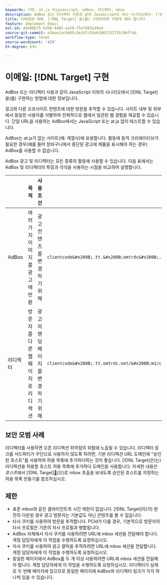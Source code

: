 ```yaml
---
keywords: 구현, at.js 비javascript, adbox, 리디렉터, mbox
description: AdBox 또는 리디렉터 사용과 같이 JavaScript이 아닌 시나리오에서  [!DNL Adobe Target] 을(를) 구현하는 방법에 대해 알아봅니다.
title: 이메일에 대해  [!DNL Target] 을(를) 구현하려면 어떻게 해야 합니까?
feature: Implement Email
exl-id: dda00b75-5d58-4405-ae58-75e7883a30ed
source-git-commit: e5bae1ac9485c3e1d7c55e6386f332755196ffab
workflow-type: tm+mt
source-wordcount: '429'
ht-degree: 63%

---
```


# 이메일: [!DNL Target] 구현

AdBox 또는 리디렉터 사용과 같이 JavaScript 이외의 시나리오에서 [!DNL Target]을(를) 구현하는 방법에 대한 정보입니다.

광고와 다른 오프사이트 컨텐츠에 대한 방문을 추적할 수 있습니다. 사이트 내부 및 외부에서 동일한 사용자를 식별하며 전체적으로 웹에서 일관된 웹 경험을 제공할 수 있습니다. 단일 URL을 사용하는 AdBox에서는 JavaScript 또는 at.js 없이 테스트할 수 있습니다.

AdBox는 at.js가 없는 사이트(예: 계열사)에 유용합니다. 활동에 동적 크리에이티브가 필요한 경우(예를 들어 장바구니에서 중단된 광고에 제품을 표시해야 하는 경우) AdBox를 사용할 수 없습니다.

AdBox 광고 및 리디렉터는 모든 종류의 활동에 사용할 수 있습니다. 다음 표에서는 AdBox 및 리디렉터의 특징과 각각을 사용하는 시점을 비교하여 설명합니다.

| | 목적 | 사용 조건 | URL 구조 | 오퍼 유형 | 오퍼 컨텐츠 |
|--- |--- |--- |--- |--- |--- |
| AdBox | 여러 가지 이미지를 광고에 반환 | 광고 컨텐츠를 변경하기 위해 | `clientcode&#x200B;.tt.&#x200B;omtrdc&#x200B;.net/&#x200B;m2&#x200B;/&#x200B;clientcode/ubox/&#x200B;image?` | 리디렉션 오퍼 | 이미지의 URL |
| 리디렉터 | 방문자를 다른 웹 페이지로 리디렉션 | 광고의 랜딩 페이지를 변경하기 위해 | `clientcode&#x200B;.tt.omtrdc.net/&#x200B;m2/clientcode&#x200B;/ubox/page?` | 리디렉션 오퍼 | 페이지의 URL |

## 보안 모범 사례

리디렉터를 사용하면 오픈 리디렉션 취약점의 위험에 노출될 수 있습니다. 리디렉터 링크를 서드파티가 무단으로 사용하지 않도록 하려면, 기본 리디렉션 URL 도메인에 &quot;승인된 호스트&quot;를 사용하여 허용 목록에 추가하다하는 것이 좋습니다. [!DNL Target]은(는) 리디렉션을 허용할 호스트 허용 목록에 추가하다 도메인을 사용합니다. 자세한 내용은 *호스트*&#x200B;에서  [!DNL Target][&#128279;](https://experienceleague.adobe.com/docs/target/using/administer/hosts.html#allowlist)(으)로 mbox 호출을 보내도록 승인된 호스트를 지정하는 허용 목록 만들기를 참조하십시오.

## 제한

* 표준 mbox와 같은 클라이언트측 시간 제한이 없습니다. [!DNL Target]이(가) 완전히 다운된 경우 광고 방문자는 기본값도 아닌 콘텐츠를 볼 수 없습니다.
* 타사 쿠키를 사용하여 방문을 추적합니다. PCId가 다를 경우, 기본적으로 방문자의 타사 프로필은 기존의 자사 프로필과 병합됩니다.
* AdBox 자체에서 자사 쿠키를 사용하려면 URL에 mbox 세션을 전달해야 합니다. 계정 담당자에게 이 작업을 수행하도록 요청하십시오.
* 자사 쿠키를 사용하여 광고 클릭을 추적하려면 URL에 mbox 세션을 전달합니다. 계정 담당자에게 이 작업을 수행하도록 요청하십시오.
* 동일한 페이지에서 AdBox를 두 개 이상 사용하려면 URL에 mbox 세션을 전달해야 합니다. 계정 담당자에게 이 작업을 수행하도록 요청하십시오. 리디렉터가 실제로 두 번째 페이지에 있으므로 동일한 페이지에 AdBox와 리디렉터 링크가 각각 하나씩 있을 수 있습니다.
